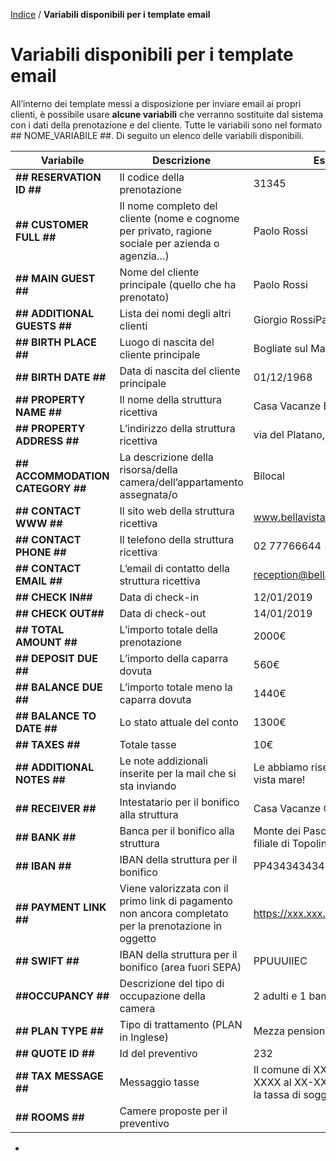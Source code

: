 [Indice](index.html) / **Variabili disponibili per i template email**

# Variabili disponibili per i template email

All’interno dei template messi a disposizione per inviare email ai propri clienti, è possibile usare **alcune variabili** che verranno sostituite dal sistema con i dati della prenotazione e del cliente. Tutte le variabili sono nel formato ## NOME_VARIABILE ##. Di seguito un elenco delle variabili disponibili.

 

| Variabile                        | **Descrizione**                                              | **Esempio**                                                  |
| -------------------------------- | ------------------------------------------------------------ | ------------------------------------------------------------ |
| **## RESERVATION ID ##**         | Il codice della prenotazione                                 | 31345                                                        |
| **## CUSTOMER FULL ##**          | Il nome completo del cliente (nome e cognome per privato, ragione sociale per azienda o agenzia…) | Paolo Rossi             |
| **## MAIN GUEST ##**             | Nome del cliente principale (quello che ha prenotato)        | Paolo Rossi                                                  |
| **## ADDITIONAL GUESTS ##**      | Lista dei nomi degli altri clienti                           | Giorgio RossiPaolina Rossi                                   |
| **## BIRTH PLACE ##**            | Luogo di nascita del cliente principale                      | Bogliate sul Mambro                                          |
| **## BIRTH DATE ##**             | Data di nascita del cliente principale                       | 01/12/1968                                                   |
| **## PROPERTY NAME ##**          | Il nome della struttura ricettiva                            | Casa Vacanze Bellavista                                      |
| **## PROPERTY ADDRESS ##**       | L’indirizzo della struttura ricettiva                        | via del Platano, 25 - Paperopoli                             |
| **## ACCOMMODATION CATEGORY ##** | La descrizione della risorsa/della camera/dell’appartamento assegnata/o | Bilocal																					 |
| **## CONTACT WWW ##**            | Il sito web della struttura ricettiva                        | www.bellavista.it                                            |
| **## CONTACT PHONE ##**          | Il telefono della struttura ricettiva                        | 02 77766644                                                  |
| **## CONTACT EMAIL ##**          | L’email di contatto della struttura ricettiva                | reception@bellavista.it                                      |
| **## CHECK IN##**                | Data di check-in                                             | 12/01/2019                                                   |
| **## CHECK OUT##**               | Data di check-out                                            | 14/01/2019                                                   |
| **## TOTAL AMOUNT ##**           | L’importo totale della prenotazione                          | 2000€                                                        |
| **## DEPOSIT DUE ##**            | L’importo della caparra dovuta                               | 560€                                                         |
| **## BALANCE DUE ##**            | L’importo totale meno la caparra dovuta                      | 1440€                                                        |
| **## BALANCE TO DATE ##**        | Lo stato attuale del conto                                   | 1300€                                                        |
| **## TAXES ##**                  | Totale tasse                                                 | 10€                                                          |
| **## ADDITIONAL NOTES ##**       | Le note addizionali inserite per la mail che si sta inviando | Le abbiamo riservato un trilocale vista mare!                |
| **## RECEIVER ##**               | Intestatario per il bonifico alla struttura                  | Casa Vacanze Quovai S.p.A                                    |
| **## BANK ##**                   | Banca per il bonifico alla struttura                         | Monte dei Paschi di Paperopoli filiale di Topolinia          |
| **## IBAN ##**                   | IBAN della struttura per il bonifico                         | PP43434343432899848849398                                    |
| **## PAYMENT LINK ##**           | Viene valorizzata con il primo link di pagamento non ancora completato per la prenotazione in oggetto | https://xxx.xxx.xxx/xxxx                                     |
| **## SWIFT ##**                  | IBAN della struttura per il bonifico (area fuori SEPA)       | PPUUUIIEC                                                    |
| **##OCCUPANCY ##**               | Descrizione del tipo di occupazione della camera             | 2 adulti e 1 bambino                                         |
| **## PLAN TYPE ##**              | Tipo di trattamento (PLAN in Inglese)                        | Mezza pensione                                               |
| **## QUOTE ID ##**               | Id del preventivo                                            | 232                                                          |
| **## TAX MESSAGE ##**            | Messaggio tasse                                              | Il comune di XXXX dal XX-XX-XXXX al XX-XX-XXXX è in vigore la tassa di soggiorno ... etc... |
| **## ROOMS ##**                  | Camere proposte per il preventivo                            |                                                              |

-  